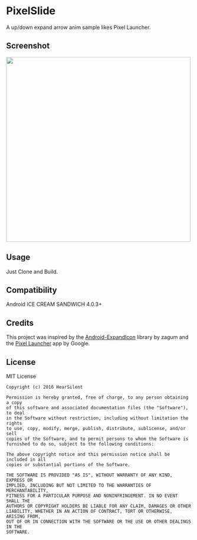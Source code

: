 # PixelSlide

A up/down expand arrow anim sample likes Pixel Launcher.

## Screenshot
<img src="https://raw.githubusercontent.com/hearsilent/PixelSlide/master/screenshots/screenrecord.gif" height="500">

## Usage

Just Clone and Build.

## Compatibility

Android ICE CREAM SANDWICH 4.0.3+

## Credits

This project was inspired by the [Android-ExpandIcon](https://github.com/zagum/Android-ExpandIcon) library by zagum and the [Pixel Launcher](zagum) app by Google.

## License

MIT License

    Copyright (c) 2016 HearSilent

    Permission is hereby granted, free of charge, to any person obtaining a copy
    of this software and associated documentation files (the "Software"), to deal
    in the Software without restriction, including without limitation the rights
    to use, copy, modify, merge, publish, distribute, sublicense, and/or sell
    copies of the Software, and to permit persons to whom the Software is
    furnished to do so, subject to the following conditions:

    The above copyright notice and this permission notice shall be included in all
    copies or substantial portions of the Software.

    THE SOFTWARE IS PROVIDED "AS IS", WITHOUT WARRANTY OF ANY KIND, EXPRESS OR
    IMPLIED, INCLUDING BUT NOT LIMITED TO THE WARRANTIES OF MERCHANTABILITY,
    FITNESS FOR A PARTICULAR PURPOSE AND NONINFRINGEMENT. IN NO EVENT SHALL THE
    AUTHORS OR COPYRIGHT HOLDERS BE LIABLE FOR ANY CLAIM, DAMAGES OR OTHER
    LIABILITY, WHETHER IN AN ACTION OF CONTRACT, TORT OR OTHERWISE, ARISING FROM,
    OUT OF OR IN CONNECTION WITH THE SOFTWARE OR THE USE OR OTHER DEALINGS IN THE
    SOFTWARE.
